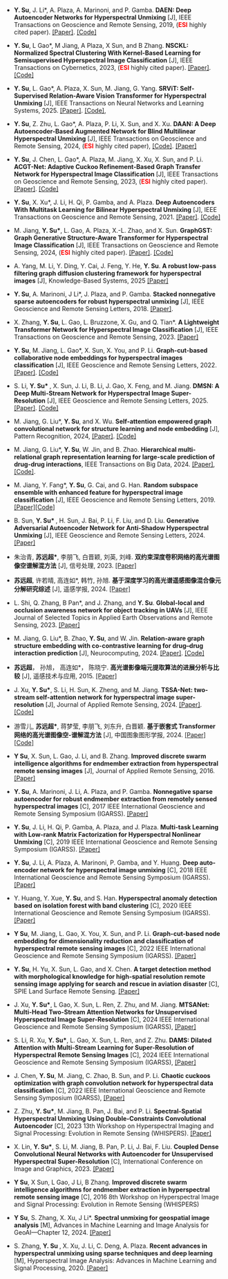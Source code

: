 - <strong>Y.  Su</strong>, J. Li*, A. Plaza, A. Marinoni, and P. Gamba. <strong>DAEN: Deep Autoencoder Networks for Hyperspectral Unmixing</strong> [J],  IEEE Transactions on Geoscience and Remote Sensing, 2019, (<strong style="color:red;">ESI</strong> highly cited paper). [[Paper]](https://ieeexplore.ieee.org/document/8628241). [[Code]](https://github.com/yuanchaosu/TGRS-daen.)

- <strong>Y.  Su</strong>, L Gao*, M Jiang, A Plaza, X Sun, and B Zhang. <strong> NSCKL: Normalized Spectral Clustering With Kernel-Based Learning for Semisupervised Hyperspectral Image Classification</strong> [J],  IEEE Transactions on Cybernetics, 2023, (<strong style="color:red;">ESI</strong> highly cited paper). [[Paper]](https://ieeexplore.ieee.org/abstract/document/9954181). [[Code]](https://github.com/yuanchaosu/TCYB-nsckl.)

- <strong>Y.  Su</strong>,  L. Gao*, A. Plaza, X. Sun, M. Jiang, G. Yang. <strong>SRViT: Self-Supervised Relation-Aware Vision Transformer for Hyperspectral Unmixing</strong> [J],  IEEE Transactions on Neural Networks and Learning Systems, 2025. [[Paper]](https://ieeexplore.ieee.org/document/11021554). [[Code]](https://github.com/yuanchaosu/TNNLS-SRViT), 

- <strong>Y.  Su</strong>, Z. Zhu, L. Gao*, A. Plaza, P. Li, X. Sun, and X. Xu. <strong>DAAN: A Deep Autoencoder-Based Augmented Network for Blind Multilinear Hyperspectral Unmixing</strong> [J], IEEE Transactions on Geoscience and Remote Sensing, 2024, (<strong style="color:red;">ESI</strong> highly cited paper), [[Code]](https://github.com/yuanchaosu/TGRS-daan). [[Paper]](https://ieeexplore.ieee.org/document/10478947)

- <strong>Y.  Su</strong>,  J. Chen, L. Gao*, A. Plaza, M. Jiang, X. Xu, X. Sun, and P. Li. <strong>ACGT-Net: Adaptive Cuckoo Refinement-Based Graph Transfer Network for Hyperspectral Image Classification </strong>[J],  IEEE Transactions on Geoscience and Remote Sensing, 2023,  (<strong style="color:red;">ESI</strong> highly cited paper). [[Paper]](https://ieeexplore.ieee.org/document/10226236).  [[Code]](https://github.com/yuanchaosu/TGRS-acgt-net)

- <strong>Y. Su</strong>, X. Xu*, J. Li, H. Qi, P. Gamba, and A. Plaza. <strong>Deep Autoencoders With Multitask Learning for Bilinear Hyperspectral Unmixing</strong> [J], IEEE Transactions on Geoscience and Remote Sensing, 2021. [[Paper]](https://ieeexplore.ieee.org/document/9290391). [[Code]](https://github.com/yuanchaosu/TGRS-dmbu.)

- M. Jiang, <strong>Y. Su*</strong>, L. Gao, A. Plaza, X.-L. Zhao, and X. Sun. <strong>GraphGST: Graph Generative Structure-Aware Transformer for Hyperspectral Image Classification</strong> [J], IEEE Transactions on Geoscience and Remote Sensing, 2024, (<strong style="color:red;">ESI</strong> highly cited paper). [[Paper]](https://ieeexplore.ieee.org/abstract/document/10379176). [[Code]](https://github.com/yuanchaosu/TGRS-graphGST)

- A. Yang, M. Li, Y. Ding, Y. Cai, J. Feng, Y. He, <strong>Y. Su</strong>. <strong>A robust low-pass filtering graph diffusion clustering framework for hyperspectral images</strong>  [J], Knowledge-Based Systems, 2025 [[Paper]](https://www.sciencedirect.com/science/article/pii/S0950705125008287?via%3Dihub)

- <strong>Y. Su</strong>, A. Marinoni, J Li*, J. Plaza, and P. Gamba. <strong>Stacked nonnegative sparse autoencoders for robust hyperspectral unmixing</strong> [J], IEEE Geoscience and Remote Sensing Letters, 2018. [[Paper]](https://ieeexplore.ieee.org/abstract/document/8387431). 

- X. Zhang, <strong>Y. Su</strong>, L. Gao, L. Bruzzone, X. Gu, and Q. Tian*.  <strong> A Lightweight Transformer Network for Hyperspectral Image Classification</strong> [J], IEEE Transactions on Geoscience and Remote Sensing, 2023. [[Paper]](https://ieeexplore.ieee.org/abstract/document/10189879)

- <strong>Y. Su</strong>, M. Jiang, L. Gao*, X. Sun, X. You, and P. Li. <strong>Graph-cut-based collaborative node embeddings for hyperspectral images classification</strong> [J], IEEE Geoscience and Remote Sensing Letters, 2022. [[Paper]](https://ieeexplore.ieee.org/abstract/document/9801846). [[Code]](https://github.com/yuanchaosu/GRSL-gccne)

- S. Li,  <strong>Y. Su* </strong>, X. Sun, J. Li, B. Li, J. Gao, X. Feng, and M. Jiang.  <strong>DMSN: A Deep Multi-Stream Network for Hyperspectral Image Super-Resolution</strong> [J], IEEE Geoscience and Remote Sensing Letters, 2025. [[Paper]](https://ieeexplore.ieee.org/abstract/document/10843237). [[Code]](https://github.com/yuanchaosu/GRSL-dmsn)

- M. Jiang, G. Liu*, <strong>Y. Su</strong>, and X. Wu. <strong>Self-attention empowered graph convolutional network for structure learning and node embedding</strong> [J], Pattern Recognition, 2024, [[Paper]](https://www.sciencedirect.com/science/article/abs/pii/S0031320324002887).  [[Code]](https://github.com/mengyingjiang/GCN-SA)

- M. Jiang, G. Liu*, <strong>Y. Su</strong>, W. Jin, and B. Zhao. <strong>Hierarchical multi-relational graph representation learning for large-scale prediction of drug-drug interactions</strong>, IEEE Transactions on Big Data, 2024. [[Paper]](https://ieeexplore.ieee.org/abstract/document/10858423), [[Code]](https://github.com/mengyingjiang/HMGRL).

- M. Jiang, Y. Fang*, <strong>Y. Su</strong>, G. Cai, and G. Han. <strong>Random subspace ensemble with enhanced feature for hyperspectral image classification</strong> [J], IEEE Geoscience and Remote Sensing Letters, 2019. [[Paper]](https://ieeexplore.ieee.org/abstract/document/8887275)[[Code]](https://github.com/mengyingjiang/RSE-EF-indian)

- B. Sun,  <strong>Y. Su* </strong>, H. Sun, J. Bai, P. Li, F. Liu, and D. Liu.  <strong>Generative Adversarial Autoencoder Network for Anti-Shadow Hyperspectral Unmixing</strong> [J], IEEE Geoscience and Remote Sensing Letters, 2024. [[Paper]](https://ieeexplore.ieee.org/abstract/document/10533262)

- 朱治青, <strong>苏远超*</strong>, 李朋飞, 白晋颖, 刘英, 刘峰. <strong>双约束深度卷积网络的高光谱图像空谱解混方法</strong> [J], 信号处理, 2023. [[Paper]](https://signal.ejournal.org.cn/article/doi/10.16798/j.issn.1003-0530.2023.01.013)

- <strong>苏远超</strong>, 许若晴, 高连如*, 韩竹, 孙旭. <strong>基于深度学习的高光谱遥感图像混合像元分解研究综述</strong> [J], 遥感学报, 2024. [[Paper]](https://www.ygxb.ac.cn/zh/article/doi/10.11834/jrs.20243165/)

- L. Shi, Q. Zhang, B Pan*, and J. Zhang, and <strong>Y. Su</strong>. <strong>Global-local and occlusion awareness network for object tracking in UAVs</strong> [J], IEEE Journal of Selected Topics in Applied Earth Observations and Remote Sensing, 2023. [[Paper]](https://ieeexplore.ieee.org/abstract/document/10227510)

- M. Jiang, G. Liu*, B. Zhao, <strong>Y. Su</strong>, and W. Jin.  <strong> Relation-aware graph structure embedding with co-contrastive learning for drug–drug interaction prediction</strong> [J], Neurocomputing, 2024. [[Paper]](https://www.sciencedirect.com/science/article/abs/pii/S0925231223013267). [[Code]](https://github.com/mengyingjiang/RaGSECo)

- <strong>苏远超</strong>， 孙旭， 高连如*， 陈晓宁. <strong>高光谱影像端元提取算法的进展分析与比较</strong> [J], 遥感技术与应用, 2015. [[Paper]](http://www.rsta.ac.cn/CN/10.11873/j.issn.1004-0323.2015.6.1195)

- J. Xu, <strong>Y. Su*</strong>, S. Li, H. Sun, K. Zheng, and M. Jiang. <strong>TSSA-Net: two-stream self-attention network for hyperspectral image super-resolution</strong> [J], Journal of Applied Remote Sensing, 2024. [[Paper]](https://www.spiedigitallibrary.org/journals/journal-of-applied-remote-sensing/volume-18/issue-4/042605/TSSA-Net--two-stream-self-attention-network-for-hyperspectral/10.1117/1.JRS.18.042605.short). [[Code]](https://github.com/JinJin12332131/Jars)

- 游雪儿,  <strong>苏远超*</strong>, 蒋梦莹, 李朋飞, 刘东升, 白晋颖. <strong>基于嵌套式 Transformer 网络的高光谱图像空-谱解混方法</strong> [J], 中国图象图形学报, 2024. [[Paper]](http://cjig.ijournals.cn/jig/ch/reader/view_abstract.aspx?file_no=230393&flag=1) [[Code]](https://github.com/yuanchaosu/JIG-detn)

- <strong>Y Su</strong>, X. Sun, L. Gao, J. Li, and B. Zhang. <strong>Improved discrete swarm intelligence algorithms for endmember extraction from hyperspectral remote sensing images</strong> [J], Journal of Applied Remote Sensing, 2016. [[Paper]](https://www.spiedigitallibrary.org/journals/Journal-of-Applied-Remote-Sensing/volume-10/issue-4/045018/Improved-discrete-swarm-intelligence-algorithms-for-endmember-extraction-from-hyperspectral/10.1117/1.JRS.10.045018.short)

- <strong>Y. Su</strong>, A. Marinoni, J. Li, A. Plaza, and P. Gamba. <strong>Nonnegative sparse autoencoder for robust endmember extraction from remotely sensed hyperspectral images</strong> [C], 2017 IEEE International Geoscience and Remote Sensing Symposium (IGARSS). [[Paper]](https://ieeexplore.ieee.org/abstract/document/8126930)

- <strong>Y. Su</strong>, J. Li, H. Qi, P. Gamba, A. Plaza, and J. Plaza. <strong>Multi-task Learning with Low-rank Matrix Factorization for Hyperspectral Nonlinear Unmixing</strong> [C], 2019 IEEE International Geoscience and Remote Sensing Symposium (IGARSS). [[Paper]](https://ieeexplore.ieee.org/abstract/document/8899343)

- <strong>Y. Su</strong>, J. Li, A. Plaza, A. Marinoni, P. Gamba, and Y. Huang. <strong>Deep auto-encoder network for hyperspectral image unmixing</strong> [C], 2018 IEEE International Geoscience and Remote Sensing Symposium (IGARSS). [[Paper]](https://ieeexplore.ieee.org/abstract/document/8519571)

- Y. Huang, Y. Xue, <strong>Y. Su</strong>, and S. Han.  <strong>Hyperspectral anomaly detection based on isolation forest with band clustering</strong> [C], 2020 IEEE International Geoscience and Remote Sensing Symposium (IGARSS). [[Paper]](https://ieeexplore.ieee.org/abstract/document/9323988)

- <strong>Y Su</strong>, M. Jiang, L. Gao, X. You, X. Sun, and P. Li. <strong>Graph-cut-based node embedding for dimensionality reduction and classification of hyperspectral remote sensing images</strong> [C], 2022 IEEE International Geoscience and Remote Sensing Symposium (IGARSS). [[Paper]](https://ieeexplore.ieee.org/abstract/document/9883902)

- <strong>Y. Su</strong>, H. Yu, X. Sun, L. Gao, and X. Chen. <strong>A target detection method with morphological knowledge for high-spatial resolution remote sensing image applying for search and rescue in aviation disaster</strong> [C], SPIE Land Surface Remote Sensing.  [[Paper]](https://www.spiedigitallibrary.org/conference-proceedings-of-spie/9260/926022/A-target-detection-method-with-morphological-knowledge-for-high-spatial/10.1117/12.2068709.short)

- J. Xu, <strong>Y. Su*</strong>, L Gao, X. Sun, L. Ren, Z. Zhu, and M. Jiang. <strong>MTSANet: Multi-Head Two-Stream Attention Networks for Unsupervised Hyperspectral Image Super-Resolution</strong> [C], 2024 IEEE International Geoscience and Remote Sensing Symposium (IGARSS), [[Paper]](https://ieeexplore.ieee.org/abstract/document/10641776)

- S. Li, R. Xu, <strong>Y. Su*</strong>, L. Gao, X. Sun, L. Ren, and Z. Zhu.  <strong> DAMS: Dilated Attention with Multi-Stream Learning for Super-Resolution of Hyperspectral Remote Sensing Images</strong> [C], 2024 IEEE International Geoscience and Remote Sensing Symposium (IGARSS), [[Paper]](https://ieeexplore.ieee.org/abstract/document/10642583)

- J. Chen, <strong>Y. Su</strong>, M. Jiang, C. Zhao, B. Sun, and P. Li. <strong>Chaotic cuckoos optimization with graph convolution network for hyperspectral data classification</strong> [C], 2022 IEEE International Geoscience and Remote Sensing Symposium (IGARSS), [[Paper]](https://ieeexplore.ieee.org/abstract/document/9884248)

- Z. Zhu, <strong>Y. Su*</strong>, M. Jiang, B. Pan, J. Bai, and P. Li. <strong>Spectral-Spatial Hyperspectral Unmixing Using Double-Constraints Convolutional Autoencoder</strong> [C], 2023 13th Workshop on Hyperspectral Imaging and Signal Processing: Evolution in Remote Sensing (WHISPERS). [[Paper]](https://ieeexplore.ieee.org/abstract/document/10430920)

- X. Lin, <strong>Y. Su*</strong>, S. Li, M. Jiang, B. Pan, P. Li, J. Bai, F. Liu. <strong>Coupled Dense Convolutional Neural Networks with Autoencoder for Unsupervised Hyperspectral Super-Resolution</strong> [C], International Conference on Image and Graphics, 2023. [[Paper]](https://link.springer.com/chapter/10.1007/978-3-031-46317-4_14)

- <strong>Y Su</strong>, X Sun, L Gao, J Li, B Zhang.  <strong>Improved discrete swarm intelligence algorithms for endmember extraction in hyperspectral remote sensing image</strong> [C], 2016 8th Workshop on Hyperspectral Image and Signal Processing: Evolution in Remote Sensing (WHISPERS)

- <strong>Y Su</strong>, S. Zhang, X. Xu, J Li*. <strong>Spectral unmixing for geospatial image analysis</strong> [M], Advances in Machine Learning and Image Analysis for GeoAI—Chapter 12, 2024. [[Paper]](https://www.sciencedirect.com/science/article/abs/pii/B9780443190773000171)

- S. Zhang,  <strong>Y. Su </strong>, X. Xu, J. Li, C. Deng, A. Plaza.  <strong>Recent advances in hyperspectral unmixing using sparse techniques and deep learning</strong> [M], Hyperspectral Image Analysis: Advances in Machine Learning and Signal Processing, 2020. [[Paper]](https://link.springer.com/chapter/10.1007/978-3-030-38617-7_13)

